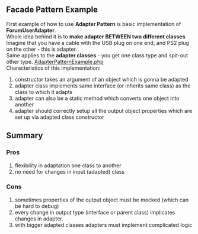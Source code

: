 ## Facade Pattern Example
First example of how to use **Adapter Pattern** is basic implementation of **ForumUserAdapter**. <br />
Whole idea behind it is to **make adapter BETWEEN two different classes** <br />
Imagine that you have a cable with the USB plug on one end, and PS2 plug on the other - this is adapter.<br />
Same applies to the **adapter classes** - you get one class type and spit-out other type.
[AdapterPatternExample.php](AdapterPatternExample.php)<br />
Characteristics of this implementation:
 1. constructor takes an argument of an object which is gonna be adapted
 2. adapter class implements same interface (or inherits same class) as the class to which it adapts
 3. adapter can also be a static method which converts one object into another
 4. adapter should correctly setup all the output object properties which are set up via adapted class constructor

## Summary
### Pros
 1. flexibility in adaptation one class to another
 2. no need for changes in input (adapted) class

### Cons
 1. sometimes properties of the output object must be mocked (which can be hard to debug)
 2. every change in output type (interface or parent class) implicates changes in adapter.
 3. with bigger adapted classes adapters must implement complicated logic